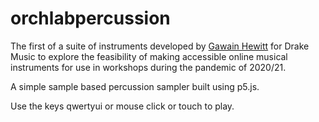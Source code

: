 # orchlabpercussion


The first of a suite of instruments developed by [Gawain Hewitt](http://www.gawainhewitt.co.uk) for Drake Music to explore the feasibility of making accessible online musical instruments for use in workshops during the pandemic of 2020/21.


A simple sample based percussion sampler built using p5.js.


Use the keys qwertyui or mouse click or touch to play.
